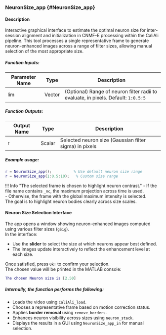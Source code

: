### NeuronSize_app {#NeuronSize_app}

#### Description
Interactive graphical interface to estimate the optimal neuron size for inter-session alignment and initialization in CNMF-E processing within the CaliAli pipeline. This tool processes a single representative frame to generate neuron-enhanced images across a range of filter sizes, allowing manual selection of the most appropriate size.

##### Function Inputs:
| Parameter Name | Type     | Description                                                                 |
|----------------|----------|-----------------------------------------------------------------------------|
| lim            | Vector   | (Optional) Range of neuron filter radii to evaluate, in pixels. Default: `1:0.5:5` |

##### Function Outputs:
| Output Name | Type     | Description                                                 |
|-------------|----------|-------------------------------------------------------------|
| r           | Scalar   | Selected neuron size (Gaussian filter sigma) in pixels      |

##### Example usage:
```matlab
r = NeuronSize_app();          % Use default neuron size range
r = NeuronSize_app(1:0.5:10);   % Custom size range
```

!!! Info "The selected frame is chosen to highlight neuron contrast."
    - If the file name contains `_mc`, the maximum projection across time is used.  
    - Otherwise, the frame with the global maximum intensity is selected.  
    The goal is to highlight neuron bodies clearly across size scales.

#### Neuron Size Selection Interface

The app opens a window showing neuron-enhanced images computed using various filter sizes (`gSig`).  
In the interface:
- Use the **slider** to select the size at which neurons appear best defined.
- The images update interactively to reflect the enhancement level at each size.

Once satisfied, press `Ok!` to confirm your selection.  
The chosen value will be printed in the MATLAB console:

```matlab
The chosen Neuron size is [2.50]
```

##### Internally, the function performs the following:
- Loads the video using `CaliAli_load`.
- Chooses a representative frame based on motion correction status.
- Applies **border removal** using `remove_borders`.
- Enhances neuron visibility across sizes using `neuron_stack`.
- Displays the results in a GUI using `NeuronSize_app_in` for manual selection.
